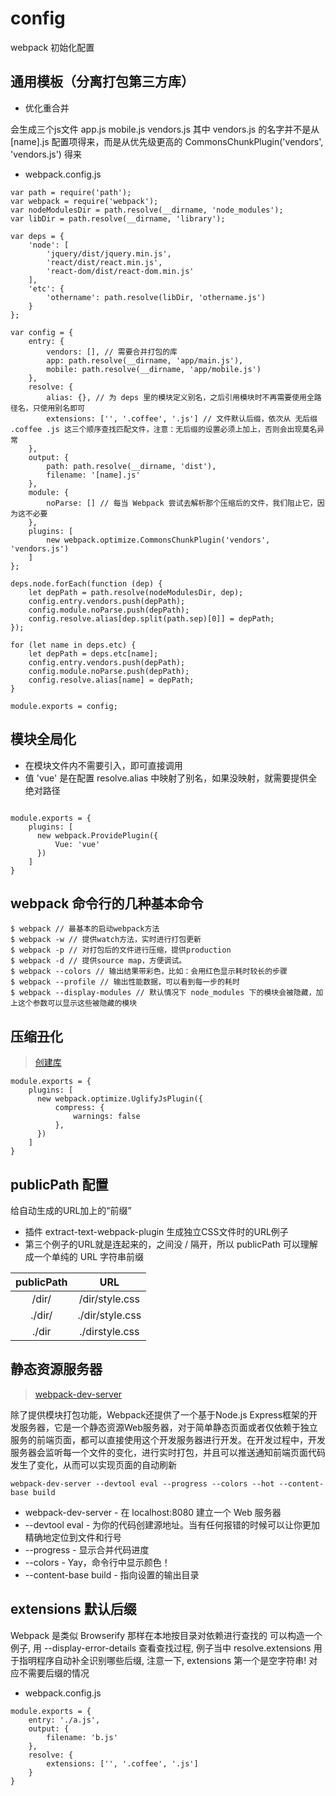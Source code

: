 # config

webpack 初始化配置

## 通用模板（分离打包第三方库）

* 优化重合并

会生成三个js文件 app.js mobile.js vendors.js 其中 vendors.js 的名字并不是从 [name].js 配置项得来，而是从优先级更高的 CommonsChunkPlugin('vendors', 'vendors.js') 得来

* webpack.config.js

```
var path = require('path');
var webpack = require('webpack');
var nodeModulesDir = path.resolve(__dirname, 'node_modules');
var libDir = path.resolve(__dirname, 'library');

var deps = {
    'node': [
        'jquery/dist/jquery.min.js',
        'react/dist/react.min.js',
        'react-dom/dist/react-dom.min.js'
    ],
    'etc': {
        'othername': path.resolve(libDir, 'othername.js')
    }
};

var config = {
    entry: {
        vendors: [], // 需要合并打包的库
        app: path.resolve(__dirname, 'app/main.js'),
        mobile: path.resolve(__dirname, 'app/mobile.js')
    },
    resolve: {
        alias: {}, // 为 deps 里的模块定义别名，之后引用模块时不再需要使用全路径名，只使用别名即可
        extensions: ['', '.coffee', '.js'] // 文件默认后缀，依次从 无后缀 .coffee .js 这三个顺序查找匹配文件，注意：无后缀的设置必须上加上，否则会出现莫名异常
    },
    output: {
        path: path.resolve(__dirname, 'dist'),
        filename: '[name].js'
    },
    module: {
        noParse: [] // 每当 Webpack 尝试去解析那个压缩后的文件，我们阻止它，因为这不必要
    },
    plugins: [
        new webpack.optimize.CommonsChunkPlugin('vendors', 'vendors.js')
    ]
};

deps.node.forEach(function (dep) {
    let depPath = path.resolve(nodeModulesDir, dep);
    config.entry.vendors.push(depPath);
    config.module.noParse.push(depPath);
    config.resolve.alias[dep.split(path.sep)[0]] = depPath;
});

for (let name in deps.etc) {
    let depPath = deps.etc[name];
    config.entry.vendors.push(depPath);
    config.module.noParse.push(depPath);
    config.resolve.alias[name] = depPath;
}

module.exports = config;
```

## 模块全局化

* 在模块文件内不需要引入，即可直接调用
* 值 'vue' 是在配置 resolve.alias 中映射了别名，如果没映射，就需要提供全绝对路径

```

module.exports = {
    plugins: [
      new webpack.ProvidePlugin({
          Vue: 'vue'
      })
    ]
}
```

## webpack 命令行的几种基本命令

```
$ webpack // 最基本的启动webpack方法
$ webpack -w // 提供watch方法，实时进行打包更新
$ webpack -p // 对打包后的文件进行压缩，提供production
$ webpack -d // 提供source map，方便调试。
$ webpack --colors // 输出结果带彩色，比如：会用红色显示耗时较长的步骤
$ webpack --profile // 输出性能数据，可以看到每一步的耗时
$ webpack --display-modules // 默认情况下 node_modules 下的模块会被隐藏，加上这个参数可以显示这些被隐藏的模块
```

## 压缩丑化

> [创建库](http://fakefish.github.io/react-webpack-cookbook/Authoring-libraries.html)

```
module.exports = {
    plugins: [
      new webpack.optimize.UglifyJsPlugin({
          compress: {
              warnings: false
          },
      })
    ]
}
```

## publicPath 配置

给自动生成的URL加上的“前缀”

* 插件 extract-text-webpack-plugin 生成独立CSS文件时的URL例子
* 第三个例子的URL就是连起来的，之间没 / 隔开，所以 publicPath 可以理解成一个单纯的 URL 字符串前缀

| publicPath | URL |
| :---: | :---: |
| /dir/ | /dir/style.css |
| ./dir/ | ./dir/style.css |
| ./dir | ./dirstyle.css |


## 静态资源服务器

> [webpack-dev-server](http://fakefish.github.io/react-webpack-cookbook/Running-a-workflow.html)

除了提供模块打包功能，Webpack还提供了一个基于Node.js Express框架的开发服务器，它是一个静态资源Web服务器，对于简单静态页面或者仅依赖于独立服务的前端页面，都可以直接使用这个开发服务器进行开发。在开发过程中，开发服务器会监听每一个文件的变化，进行实时打包，并且可以推送通知前端页面代码发生了变化，从而可以实现页面的自动刷新

`webpack-dev-server --devtool eval --progress --colors --hot --content-base build`

* webpack-dev-server - 在 localhost:8080 建立一个 Web 服务器
* --devtool eval - 为你的代码创建源地址。当有任何报错的时候可以让你更加精确地定位到文件和行号
* --progress - 显示合并代码进度
* --colors - Yay，命令行中显示颜色！
* --content-base build - 指向设置的输出目录

## extensions 默认后缀

Webpack 是类似 Browserify 那样在本地按目录对依赖进行查找的 可以构造一个例子, 用 --display-error-details 查看查找过程, 例子当中 resolve.extensions 用于指明程序自动补全识别哪些后缀, 注意一下, extensions 第一个是空字符串! 对应不需要后缀的情况

* webpack.config.js

```
module.exports = {
    entry: './a.js',
    output: {
        filename: 'b.js'
    },
    resolve: {
        extensions: ['', '.coffee', '.js']
    }
}
```